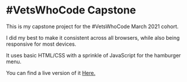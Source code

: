 # #VetsWhoCode Capstone

This is my capstone project for the #VetsWhoCode March 2021 cohort.

I did my best to make it consistent across all browsers, while also being responsive for most devices.

It uses basic HTML/CSS with a sprinkle of JavaScript for the hamburger menu.

You can find a live version of it [Here.](https://slamoureux.github.io/vwc-capstone/)
